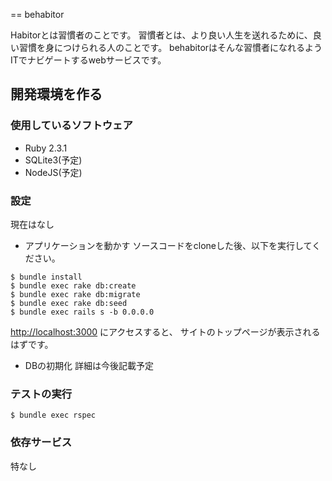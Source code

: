 == behabitor

Habitorとは習慣者のことです。
習慣者とは、より良い人生を送れるために、良い習慣を身につけられる人のことです。
behabitorはそんな習慣者になれるようITでナビゲートするwebサービスです。

## 開発環境を作る

### 使用しているソフトウェア
* Ruby 2.3.1
* SQLite3(予定)
* NodeJS(予定)

### 設定
現在はなし

* アプリケーションを動かす
ソースコードをcloneした後、以下を実行してください。

```
$ bundle install
$ bundle exec rake db:create
$ bundle exec rake db:migrate
$ bundle exec rake db:seed
$ bundle exec rails s -b 0.0.0.0
```

[http://localhost:3000](http://localhost:3000) にアクセスすると、
サイトのトップページが表示されるはずです。

* DBの初期化
詳細は今後記載予定

### テストの実行

```
$ bundle exec rspec
```

### 依存サービス
特なし
